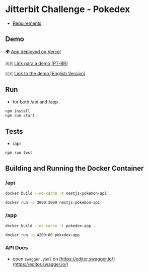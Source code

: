 # Jitterbit Challenge - Pokedex

- [Requirements](./requirements.md)

## Demo

🌍 [App deployed on Vercel](https://pokedex-app-green-two.vercel.app/)

🇧🇷 [Link para a demo [PT-BR]](https://www.loom.com/share/8a0c12faaa55478dae37c4066fc927ba)

🇺🇸 [Link to the demo [English Version]](https://www.loom.com/share/043bdc21fbba479baf3945f58c41f764)

## Run

- for both /api and /app

```bash
npm install
npm run start
```

## Tests

- /api

```bash
npm run test
```

## Building and Running the Docker Container

### /api

```bash
docker build --no-cache -t nestjs-pokemon-api .
```

```bash
docker run -p 3000:3000 nestjs-pokemon-api
```

### /app

```bash
docker build --no-cache -t pokedex-app .
```

```bash
docker run -p 4200:80 pokedex-app
```

### API Docs

- open `swagger.yaml` on [https://editor.swagger.io/](https://editor.swagger.io/)
